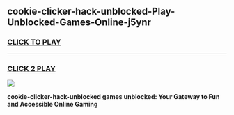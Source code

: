 
## cookie-clicker-hack-unblocked-Play-Unblocked-Games-Online-j5ynr
<h3>
<a href="https://premium76.site?title=cookie-clicker-hack-unblocked&ref=25A">CLICK TO PLAY</a></h3>
<hr>

<h3>
<a href="https://premium76.site?title=cookie-clicker-hack-unblocked&ref=25A">CLICK 2 PLAY</a>
  
</h3>

<a href="https://premium76.site?title=cookie-clicker-hack-unblocked&ref=25A"><img src="https://clearcache.store/games.png"></a>


**cookie-clicker-hack-unblocked games unblocked: Your Gateway to Fun and Accessible Online Gaming**
